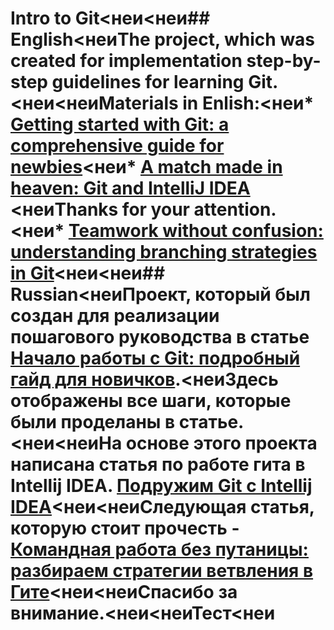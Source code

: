 ﻿# Intro to Git<неи<неи## English<неиThe project, which was created for implementation step-by-step guidelines for learning Git.<неи<неиMaterials in Enlish:<неи*   [Getting started with Git: a comprehensive guide for newbies](https://codegym.cc/groups/posts/379-getting-started-with-git-a-comprehensive-guide-for-newbies)<неи*   [A match made in heaven: Git and IntelliJ IDEA](https://codegym.cc/groups/posts/407-a-match-made-in-heaven-git-and-intellij-idea)  <неиThanks for your attention.<неи*   [Teamwork without confusion: understanding branching strategies in Git](https://codegym.cc/groups/posts/454-teamwork-without-confusion-understanding-branching-strategies-in-git)<неи<неи## Russian<неиПроект, который был создан для реализации пошагового руководства в статье [Начало работы с Git: подробный гайд для новичков](https://javarush.ru/groups/posts/2683-nachalo-rabotih-s-git-podrobnihy-gayd-dlja-novichkov).<неиЗдесь отображены все шаги, которые были проделаны в статье. <неи<неиНа основе этого проекта написана статья по работе гита в Intellij IDEA. [Подружим Git c Intellij IDEA](https://javarush.ru/groups/posts/2818-podruzhim-git-s-intellij-idea)<неи<неиСледующая статья, которую стоит прочесть - [Командная работа без путаницы: разбираем стратегии ветвления в Гите](https://javarush.ru/groups/posts/2693-komandnaja-rabota-bez-putanicih-razbiraem-strategii-vetvlenija-v-gite)<неи<неиСпасибо за внимание.<неи<неиТест<неи